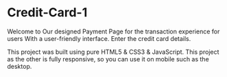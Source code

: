 # Credit-Card-1

Welcome to  Our designed Payment Page for the transaction experience for users With a user-friendly interface. Enter the credit card details.

This project was built using pure HTML5 & CSS3 & JavaScript. 
This project as the other is fully responsive, so you can use it on mobile such as the desktop.
